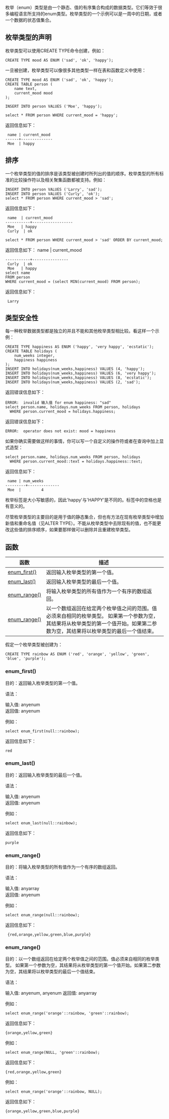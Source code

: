 枚举（enum）类型是由一个静态、值的有序集合构成的数据类型。它们等效于很多编程语言所支持的enum类型。枚举类型的一个示例可以是一周中的日期，或者一个数据的状态值集合。

## **枚举类型的声明**

枚举类型可以使用CREATE TYPE命令创建，例如：

```
CREATE TYPE mood AS ENUM ('sad', 'ok', 'happy');
```

一旦被创建，枚举类型可以像很多其他类型一样在表和函数定义中使用：

```
CREATE TYPE mood AS ENUM ('sad', 'ok', 'happy');
CREATE TABLE person (
    name text,
    current_mood mood
);
 
INSERT INTO person VALUES ('Moe', 'happy');
 
select * FROM person WHERE current_mood = 'happy';
```

返回信息如下：

```
 name | current_mood
------+--------------
 Moe  | happy
```

## **排序**

一个枚举类型的值的排序是该类型被创建时所列出的值的顺序。枚举类型的所有标准的比较操作符以及相关聚集函数都被支持。例如：

```
INSERT INTO person VALUES ('Larry', 'sad');
INSERT INTO person VALUES ('Curly', 'ok');
select * FROM person WHERE current_mood > 'sad';
```

返回信息如下：

```
 name  | current_mood
-----------+------------------
 Moe   | happy
 Curly  | ok
 
select * FROM person WHERE current_mood > 'sad' ORDER BY current_mood;
```

返回信息如下：
 name  | current_mood

```
-----------+----------------
 Curly  | ok
 Moe   | happy
select name
FROM person
WHERE current_mood = (select MIN(current_mood) FROM person);
```

返回信息如下：

```
 Larry
```

## **类型安全性**

每一种枚举数据类型都是独立的并且不能和其他枚举类型相比较。看这样一个示例：

```
CREATE TYPE happiness AS ENUM ('happy', 'very happy', 'ecstatic');
CREATE TABLE holidays (
    num_weeks integer,
    happiness happiness
);
INSERT INTO holidays(num_weeks,happiness) VALUES (4, 'happy');
INSERT INTO holidays(num_weeks,happiness) VALUES (6, 'very happy');
INSERT INTO holidays(num_weeks,happiness) VALUES (8, 'ecstatic');
INSERT INTO holidays(num_weeks,happiness) VALUES (2, 'sad');
```

返回错误信息如下：

```
ERROR:  invalid 输入值 for enum happiness: "sad"
select person.name, holidays.num_weeks FROM person, holidays
  WHERE person.current_mood = holidays.happiness;
```

返回错误信息如下：

```
ERROR:  operator does not exist: mood = happiness
```

如果你确实需要做这样的事情，你可以写一个自定义的操作符或者在查询中加上显式造型：

```
select person.name, holidays.num_weeks FROM person, holidays
  WHERE person.current_mood::text = holidays.happiness::text;
```

返回信息如下：

```
 name | num_weeks
---------+--------------
 Moe  |         4
```

枚举标签是大小写敏感的，因此'happy'与'HAPPY'是不同的。标签中的空格也是有意义的。

尽管枚举类型的主要目的是用于值的静态集合，但也有方法在现有枚举类型中增加新值和重命名值（见ALTER TYPE）。不能从枚举类型中去除现有的值，也不能更改这些值的排序顺序，如果要那样做可以删除并且重建枚举类型。

## **函数**

| 函数                             | 描述                                                         |
| -------------------------------- | ------------------------------------------------------------ |
| [enum_first()](#_enum_first())   | 返回输入枚举类型的第一个值。                                 |
| [enum_last()](#_enum_last())     | 返回输入枚举类型的最后一个值。                               |
| [enum_range()](#_enum_range())   | 将输入枚举类型的所有值作为一个有序的数组返回。               |
| [enum_range()](#_enum_range()_1) | 以一个数组返回在给定两个枚举值之间的范围。值必须来自相同的枚举类型。 如果第一个参数为空，其结果将从枚举类型的第一个值开始。如果第二参数为空，其结果将以枚举类型的最后一个值结束。 |

假定一个枚举类型被创建为：

```
CREATE TYPE rainbow AS ENUM ('red', 'orange', 'yellow', 'green', 'blue', 'purple');
```

### enum_first()
目的：返回输入枚举类型的第一个值。

语法：

输入值:    anyenum   
返回值:    anyenum  

例如：

```
select enum_first(null::rainbow);
```

返回信息如下：

```
red
```

### enum_last()
目的：返回输入枚举类型的最后一个值。

语法：

输入值:    anyenum   
返回值:    anyenum  

例如：

```
select enum_last(null::rainbow);
```

返回信息如下：

```
purple
```

### enum_range()
目的：将输入枚举类型的所有值作为一个有序的数组返回。

语法：

输入值:    anyarray   
返回值:    anyenum  

例如：

```
select enum_range(null::rainbow);
```

返回信息如下：

```
 {red,orange,yellow,green,blue,purple}
```

### enum_range()
目的：以一个数组返回在给定两个枚举值之间的范围。值必须来自相同的枚举类型。 如果第一个参数为空，其结果将从枚举类型的第一个值开始。如果第二参数为空，其结果将以枚举类型的最后一个值结束。

语法：

输入值:       anyenum, anyenum
返回值:       anyarray

例如：

```
select enum_range('orange'::rainbow, 'green'::rainbow);
```

返回信息如下：

```
{orange,yellow,green}
```

例如：

```
select enum_range(NULL, 'green'::rainbow);
```

返回信息如下：

```
{red,orange,yellow,green}
```

例如：

```
select enum_range('orange'::rainbow, NULL);
```

返回信息如下：

```
{orange,yellow,green,blue,purple}
```
